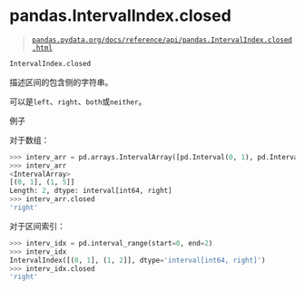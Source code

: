 # pandas.IntervalIndex.closed

> [`pandas.pydata.org/docs/reference/api/pandas.IntervalIndex.closed.html`](https://pandas.pydata.org/docs/reference/api/pandas.IntervalIndex.closed.html)

```py
IntervalIndex.closed
```

描述区间的包含侧的字符串。

可以是`left`、`right`、`both`或`neither`。

例子

对于数组：

```py
>>> interv_arr = pd.arrays.IntervalArray([pd.Interval(0, 1), pd.Interval(1, 5)])
>>> interv_arr
<IntervalArray>
[(0, 1], (1, 5]]
Length: 2, dtype: interval[int64, right]
>>> interv_arr.closed
'right' 
```

对于区间索引：

```py
>>> interv_idx = pd.interval_range(start=0, end=2)
>>> interv_idx
IntervalIndex([(0, 1], (1, 2]], dtype='interval[int64, right]')
>>> interv_idx.closed
'right' 
```
